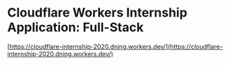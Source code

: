 # Cloudflare Workers Internship Application: Full-Stack

[https://cloudflare-internship-2020.dning.workers.dev/](https://cloudflare-internship-2020.dning.workers.dev/)
